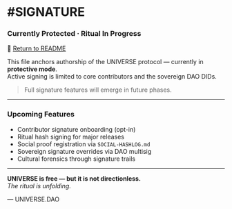 # #SIGNATURE  
### Currently Protected · Ritual In Progress  
🔗 [Return to README](../../README.md)

This file anchors authorship of the UNIVERSE protocol — currently in **protective mode**.  
Active signing is limited to core contributors and the sovereign DAO DIDs.

> Full signature features will emerge in future phases.

---

### Upcoming Features

- Contributor signature onboarding (opt-in)  
- Ritual hash signing for major releases  
- Social proof registration via `SOCIAL-HASHLOG.md`  
- Sovereign signature overrides via DAO multisig  
- Cultural forensics through signature trails  

---

**UNIVERSE is free — but it is not directionless.**  
_The ritual is unfolding._

— UNIVERSE.DAO
